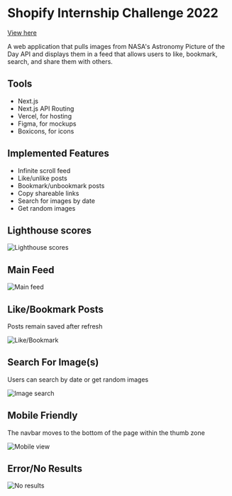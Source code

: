 # Shopify Internship Challenge 2022

[View here](https://spacetagram-phi.vercel.app) 

A web application that pulls images from NASA's Astronomy Picture of the Day API and displays them in a feed that allows users to like, bookmark, search, and share them with others.

## Tools
- Next.js
- Next.js API Routing
- Vercel, for hosting
- Figma, for mockups
- Boxicons, for icons

## Implemented Features 
- Infinite scroll feed
- Like/unlike posts
- Bookmark/unbookmark posts
- Copy shareable links
- Search for images by date
- Get random images

## Lighthouse scores
![Lighthouse scores](https://github.com/kareemelgendy/spacetagram/blob/master/readme-files/lighthouse-scores.png)

## Main Feed
![Main feed](https://github.com/kareemelgendy/spacetagram/blob/master/readme-files/main-feed.gif)

## Like/Bookmark Posts
Posts remain saved after refresh

![Like/Bookmark](https://github.com/kareemelgendy/spacetagram/blob/master/readme-files/likes-bookmarks.gif)

## Search For Image(s)
Users can search by date or get random images

![Image search](https://github.com/kareemelgendy/spacetagram/blob/master/readme-files/search.gif)

## Mobile Friendly
The navbar moves to the bottom of the page within the thumb zone

![Mobile view](https://github.com/kareemelgendy/spacetagram/blob/master/readme-files/mobile.gif)

## Error/No Results
![No results](https://github.com/kareemelgendy/spacetagram/blob/master/readme-files/no-results.gif)
